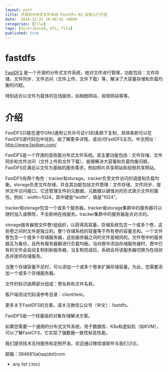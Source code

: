 ```yaml
---
layout: post
title: 开源的分布式文件系统 Fastdfs-01-安装入门介绍
date:  2016-12-31 10:48:42 +0800
categories: [File]
tags: [distributed, dfs, file]
published: true
---
```


# fastdfs

[FastDFS](https://www.oschina.net/p/fastdfs) 是一个开源的分布式文件系统，她对文件进行管理，功能包括：文件存储、文件同步、文件访问（文件上传、文件下载）等，解决了大容量存储和负载均衡的问题。

特别适合以文件为载体的在线服务，如相册网站、视频网站等等。

# 介绍

FastDFS只能在遵守GNU通用公共许可证V3的条款下复制，具体条款可以在FastDFS源代码包中找到。欲了解更多详情，请访问FastDFS主页。中文网址：http://www.fastken.com/

FastDFS是一个开源的高性能分布式文件系统。其主要功能包括：文件存储、文件同步和文件访问（文件上传和文件下载），能够解决大容量和负载均衡问题。FastDFS应满足以文件为基础的服务需求，例如照片共享网站和视频共享网站。

FastDFS有两个角色：tracker和storage。tracker负责文件访问的调度和负载均衡。storage负责文件存储，并且其功能包括文件管理：文件存储、文件同步、提供文件访问接口。它还管理文件的元数据，元数据以键值对的形式表示文件的属性。例如：width=1024，其中键是“width”，值是“1024”。

tracker和storage包含一个或多个服务器。tracker或storage集群中的服务器可以随时加入或移除，不会影响在线服务。tracker集群中的服务器是点对点的。

storage服务器按文件卷/组组织，以获得高容量。存储系统包含一个或多个卷，这些卷之间的文件是独立的。整个存储系统的容量等于所有卷的容量总和。一个文件卷包含一个或多个存储服务器，这些服务器之间的文件是相同的。文件卷中的服务器互为备份，且所有服务器都进行负载均衡。当向卷中添加存储服务器时，卷中已有的文件会自动复制到新服务器，当复制完成后，系统会将该服务器切换为在线状态并提供存储服务。

当整个存储容量不足时，可以添加一个或多个卷来扩展存储容量。为此，您需要添加一个或多个存储服务器。

文件的标识由两部分组成：卷名称和文件名称。

客户端测试代码请参考目录：client/test。

更多关于FastDFS的文章，请关注微信公众号（中文）：fastdfs。

FastDFS是一个轻量级的对象存储解决方案。

如果您需要一个通用的分布式文件系统，用于数据库、K8s和虚拟机（如KVM），可以了解FastCFS，它实现了强数据一致性和高性能。

我们提供技术支持服务和定制开发。欢迎通过微信或邮件与我们讨论。

邮箱：384681(at)qq(dot)com

* any list
{:toc}